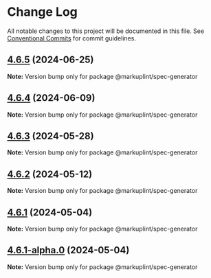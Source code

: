 # Change Log

All notable changes to this project will be documented in this file.
See [Conventional Commits](https://conventionalcommits.org) for commit guidelines.

## [4.6.5](https://github.com/markuplint/markuplint/compare/@markuplint/spec-generator@4.6.4...@markuplint/spec-generator@4.6.5) (2024-06-25)

**Note:** Version bump only for package @markuplint/spec-generator





## [4.6.4](https://github.com/markuplint/markuplint/compare/@markuplint/spec-generator@4.6.3...@markuplint/spec-generator@4.6.4) (2024-06-09)

**Note:** Version bump only for package @markuplint/spec-generator

## [4.6.3](https://github.com/markuplint/markuplint/compare/@markuplint/spec-generator@4.6.2...@markuplint/spec-generator@4.6.3) (2024-05-28)

**Note:** Version bump only for package @markuplint/spec-generator

## [4.6.2](https://github.com/markuplint/markuplint/compare/@markuplint/spec-generator@4.6.1...@markuplint/spec-generator@4.6.2) (2024-05-12)

**Note:** Version bump only for package @markuplint/spec-generator

## [4.6.1](https://github.com/markuplint/markuplint/compare/@markuplint/spec-generator@4.6.1-alpha.0...@markuplint/spec-generator@4.6.1) (2024-05-04)

**Note:** Version bump only for package @markuplint/spec-generator

## [4.6.1-alpha.0](https://github.com/markuplint/markuplint/compare/@markuplint/spec-generator@4.6.0...@markuplint/spec-generator@4.6.1-alpha.0) (2024-05-04)

**Note:** Version bump only for package @markuplint/spec-generator
